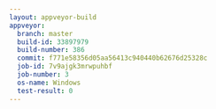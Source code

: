 ```yaml
---
layout: appveyor-build
appveyor:
  branch: master
  build-id: 33897979
  build-number: 386
  commit: f771e58356d05aa56413c940440b62676d25328c
  job-id: 7v9ajgk3mrwpuhbf
  job-number: 3
  os-name: Windows
  test-result: 0
---
```

